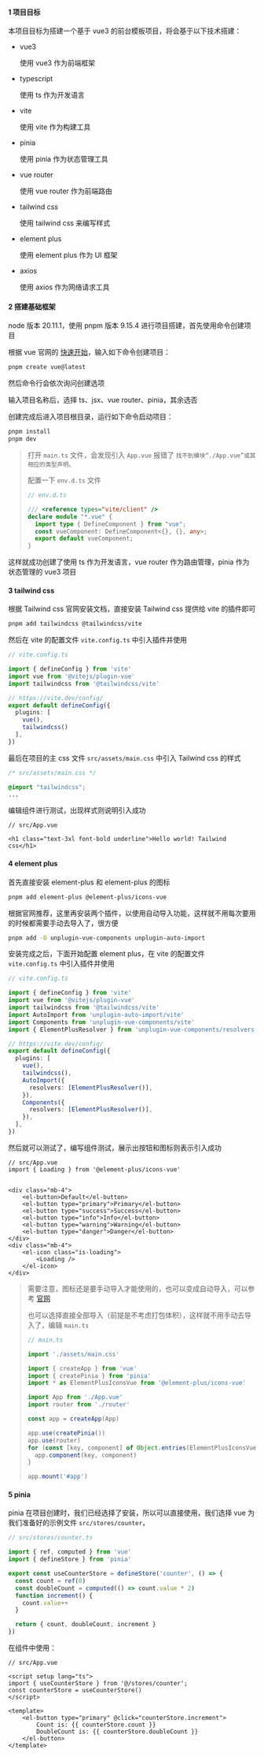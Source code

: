 #### 1 项目目标

本项目目标为搭建一个基于 vue3 的前台模板项目，将会基于以下技术搭建：

- vue3

  使用 vue3 作为前端框架

- typescript

  使用 ts 作为开发语言

- vite

  使用 vite 作为构建工具

- pinia

  使用 pinia 作为状态管理工具

- vue router

  使用 vue router 作为前端路由

- tailwind css

  使用 tailwind css 来编写样式

- element plus

  使用 element plus 作为 UI 框架

- axios

  使用 axios 作为网络请求工具

#### 2 搭建基础框架

node 版本 20.11.1，使用 pnpm 版本 9.15.4 进行项目搭建，首先使用命令创建项目

根据 vue 官网的 [快速开始](https://cn.vuejs.org/guide/quick-start.html)，输入如下命令创建项目：

```sh
pnpm create vue@latest
```

然后命令行会依次询问创建选项

输入项目名称后，选择 ts、jsx、vue router、pinia，其余选否

创建完成后进入项目根目录，运行如下命令启动项目：

```sh
pnpm install
pnpm dev
```

> 打开 `main.ts` 文件，会发现引入 `App.vue` 报错了 `找不到模块“./App.vue”或其相应的类型声明。`
>
> 配置一下 `env.d.ts` 文件
>
> ```ts
> // env.d.ts
> 
> /// <reference types="vite/client" />
> declare module "*.vue" {
>   import type { DefineComponent } from "vue";
>   const vueComponent: DefineComponent<{}, {}, any>;
>   export default vueComponent;
> }
> ```

这样就成功创建了使用 ts 作为开发语言，vue router 作为路由管理，pinia 作为状态管理的 vue3 项目


#### 3 tailwind css

根据 Tailwind css 官网安装文档，直接安装 Tailwind css 提供给 vite 的插件即可

```sh
pnpm add tailwindcss @tailwindcss/vite
```

然后在 vite 的配置文件 `vite.config.ts` 中引入插件并使用

```ts
// vite.config.ts

import { defineConfig } from 'vite'
import vue from '@vitejs/plugin-vue'
import tailwindcss from '@tailwindcss/vite'

// https://vite.dev/config/
export default defineConfig({
  plugins: [
    vue(),
    tailwindcss()
  ],
})
```

最后在项目的主 css 文件 `src/assets/main.css` 中引入 Tailwind css 的样式

```css
/* src/assets/main.css */

@import "tailwindcss";
...
```

编辑组件进行测试，出现样式则说明引入成功

```vue
// src/App.vue

<h1 class="text-3xl font-bold underline">Hello world! Tailwind css</h1>
```

#### 4 element plus

首先直接安装 element-plus 和 element-plus 的图标

```sh
pnpm add element-plus @element-plus/icons-vue
```

根据官网推荐，这里再安装两个插件，以使用自动导入功能，这样就不用每次要用的时候都需要手动去导入了，很方便

```sh
pnpm add -D unplugin-vue-components unplugin-auto-import
```

安装完成之后，下面开始配置 element plus，在 vite 的配置文件 `vite.config.ts` 中引入插件并使用

```ts
// vite.config.ts

import { defineConfig } from 'vite'
import vue from '@vitejs/plugin-vue'
import tailwindcss from '@tailwindcss/vite'
import AutoImport from 'unplugin-auto-import/vite'
import Components from 'unplugin-vue-components/vite'
import { ElementPlusResolver } from 'unplugin-vue-components/resolvers'

// https://vite.dev/config/
export default defineConfig({
  plugins: [
    vue(),
    tailwindcss(),
    AutoImport({
      resolvers: [ElementPlusResolver()],
    }),
    Components({
      resolvers: [ElementPlusResolver()],
    }),
  ],
})
```

然后就可以测试了，编写组件测试，展示出按钮和图标则表示引入成功

```vue
// src/App.vue
import { Loading } from '@element-plus/icons-vue'


<div class="mb-4">
    <el-button>Default</el-button>
    <el-button type="primary">Primary</el-button>
    <el-button type="success">Success</el-button>
    <el-button type="info">Info</el-button>
    <el-button type="warning">Warning</el-button>
    <el-button type="danger">Danger</el-button>
</div>
<div class="mb-4">
    <el-icon class="is-loading">
        <Loading />
    </el-icon>
</div>
```

> 需要注意，图标还是要手动导入才能使用的，也可以变成自动导入，可以参考 [官网](https://element-plus.org/zh-CN/component/icon.html)
>
> 也可以选择直接全部导入（前提是不考虑打包体积），这样就不用手动去导入了，编辑 `main.ts`
>
> ```ts
> // main.ts
> 
> import './assets/main.css'
> 
> import { createApp } from 'vue'
> import { createPinia } from 'pinia'
> import * as ElementPlusIconsVue from '@element-plus/icons-vue'
> 
> import App from './App.vue'
> import router from './router'
> 
> const app = createApp(App)
> 
> app.use(createPinia())
> app.use(router)
> for (const [key, component] of Object.entries(ElementPlusIconsVue)) {
>   app.component(key, component)
> }
> 
> app.mount('#app')
> ```

#### 5 pinia

pinia 在项目创建时，我们已经选择了安装，所以可以直接使用，我们选择 vue 为我们准备好的示例文件 `src/stores/counter`，

```ts
// src/stores/counter.ts

import { ref, computed } from 'vue'
import { defineStore } from 'pinia'

export const useCounterStore = defineStore('counter', () => {
  const count = ref(0)
  const doubleCount = computed(() => count.value * 2)
  function increment() {
    count.value++
  }

  return { count, doubleCount, increment }
})
```

在组件中使用：

```vue
// src/App.vue

<script setup lang="ts">
import { useCounterStore } from '@/stores/counter';
const counterStore = useCounterStore()
</script>

<template>
	<el-button type="primary" @click="counterStore.increment">
	    Count is: {{ counterStore.count }}
    	DoubleCount is: {{ counterStore.doubleCount }}
	</el-button>
</template>
```



















